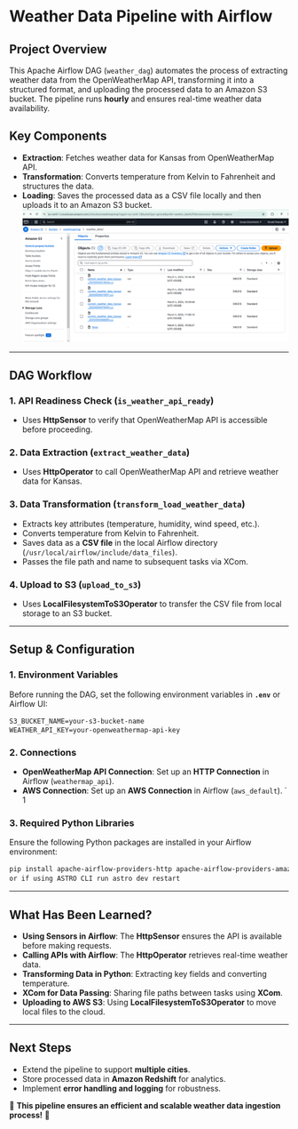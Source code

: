 # **Weather Data Pipeline with Airflow**

## **Project Overview**
This Apache Airflow DAG (`weather_dag`) automates the process of extracting weather data from the OpenWeatherMap API, transforming it into a structured format, and uploading the processed data to an Amazon S3 bucket. The pipeline runs **hourly** and ensures real-time weather data availability.

## **Key Components**
- **Extraction**: Fetches weather data for Kansas from OpenWeatherMap API.
- **Transformation**: Converts temperature from Kelvin to Fahrenheit and structures the data.
- **Loading**: Saves the processed data as a CSV file locally and then uploads it to an Amazon S3 bucket.
![MetaData](include/images/s3.png)
---

## **DAG Workflow**
### **1. API Readiness Check (`is_weather_api_ready`)**
- Uses **HttpSensor** to verify that OpenWeatherMap API is accessible before proceeding.

### **2. Data Extraction (`extract_weather_data`)**
- Uses **HttpOperator** to call OpenWeatherMap API and retrieve weather data for Kansas.

### **3. Data Transformation (`transform_load_weather_data`)**
- Extracts key attributes (temperature, humidity, wind speed, etc.).
- Converts temperature from Kelvin to Fahrenheit.
- Saves data as a **CSV file** in the local Airflow directory (`/usr/local/airflow/include/data_files`).
- Passes the file path and name to subsequent tasks via XCom.

### **4. Upload to S3 (`upload_to_s3`)**
- Uses **LocalFilesystemToS3Operator** to transfer the CSV file from local storage to an S3 bucket.

---

## **Setup & Configuration**
### **1. Environment Variables**
Before running the DAG, set the following environment variables in **`.env`** or Airflow UI:
```
S3_BUCKET_NAME=your-s3-bucket-name
WEATHER_API_KEY=your-openweathermap-api-key
```

### **2. Connections**
- **OpenWeatherMap API Connection**: Set up an **HTTP Connection** in Airflow (`weathermap_api`).
- **AWS Connection**: Set up an **AWS Connection** in Airflow (`aws_default`).
`   1
### **3. Required Python Libraries**
Ensure the following Python packages are installed in your Airflow environment:
```bash
pip install apache-airflow-providers-http apache-airflow-providers-amazon python-dotenv pandas
or if using ASTRO CLI run astro dev restart
```

---

## **What Has Been Learned?**
- **Using Sensors in Airflow**: The **HttpSensor** ensures the API is available before making requests.
- **Calling APIs with Airflow**: The **HttpOperator** retrieves real-time weather data.
- **Transforming Data in Python**: Extracting key fields and converting temperature.
- **XCom for Data Passing**: Sharing file paths between tasks using **XCom**.
- **Uploading to AWS S3**: Using **LocalFilesystemToS3Operator** to move local files to the cloud.

---

## **Next Steps**
- Extend the pipeline to support **multiple cities**.
- Store processed data in **Amazon Redshift** for analytics.
- Implement **error handling and logging** for robustness.

🚀 **This pipeline ensures an efficient and scalable weather data ingestion process!** 🚀